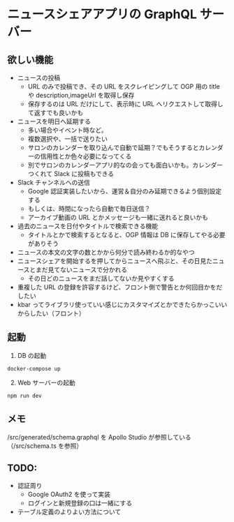 # ニュースシェアアプリの GraphQL サーバー

## 欲しい機能

- ニュースの投稿
  - URL のみで投稿でき、その URL をスクレイピングして OGP 用の title や description,imageUrl を取得し保存
  - 保存するのは URL だけにして、表示時に URL へリクエストして取得して返すでも良いかも
- ニュースを明日へ延期する
  - 多い場合やイベント時など。
  - 複数選択や、一括で送りたい
  - サロンのカレンダーを取り込んで自動で延期？でもそうするとカレンダーの信用性とか色々必要になってくる
  - 別でサロンのカレンダーアプリ的なの会っても面白いかも。カレンダーつくれて Slack に投稿もできる
- Slack チャンネルへの送信
  - Google 認証実装したいから、運営＆自分のみ延期できるよう個別設定する
  - もしくは、時間になったら自動で毎日送信？
  - アーカイブ動画の URL とかメッセージも一緒に送れると良いかも
- 過去のニュースを日付やタイトルで検索できる機能
  - タイトルとかで検索するとなると、OGP 情報は DB に保存してやる必要がありそう
- ニュースの本文の文字の数とかから何分で読み終わるか的なやつ
- ニュースシェアを開始するを押してからニュースへ飛ぶと、その日見たニュースとまだ見てないニュースで分かれる
  - その日どのニュースをまだ話してないか見やすくする
- 重複した URL の登録を許容するけど、フロント側で警告とか何回目かをだしたい
- kbar ってライブラリ使っていい感じにカスタマイズとかできたらかっこいいからしたい（フロント）

## 起動

1. DB の起動

```bash:terminal
docker-compose up
```

2. Web サーバーの起動

```bash:terminal
npm run dev
```

## メモ

/src/generated/schema.graphql を Apollo Studio が参照している（/src/schema.ts を参照）

## TODO:

- 認証周り
  - Google OAuth2 を使って実装
  - ログインと新規登録の口は一緒にする
- テーブル定義のよりよい方法について
